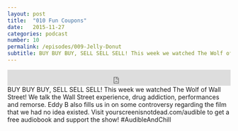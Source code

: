 ```yaml
---
layout: post
title:  "010 Fun Coupons"
date:   2015-11-27
categories: podcast
number: 10
permalink: /episodes/009-Jelly-Donut
subtitle: BUY BUY BUY, SELL SELL SELL! This week we watched The Wolf of Wall Street! We talk the Wall Street experience, drug addiction, performances and remorse. Eddy B also fills us in on some controversy regarding the film that we had no idea existed. Visit yourscreenisnotdead.com/audible to get a free audiobook and support the show! #AudibleAndChill
---
```


<iframe frameborder='0' height='36px' scrolling='no' seamless src='https://simplecast.fm/e/21292?style=dark' width='100%'></iframe>

<br>
<span class="episode_text">
BUY BUY BUY, SELL SELL SELL! This week we watched The Wolf of Wall Street! We talk the Wall Street experience, drug addiction, performances and remorse. Eddy B also fills us in on some controversy regarding the film that we had no idea existed. Visit yourscreenisnotdead.com/audible to get a free audiobook and support the show! #AudibleAndChill
</span>
<br><br>

